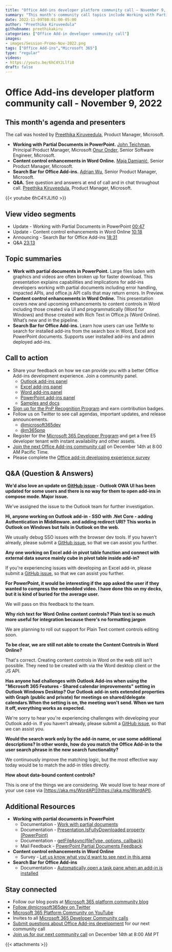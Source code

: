 ```yaml
---
title: "Office Add-ins developer platform community call – November 9, 2022"
summary: "This month's community call topics include Working with Partial Documents in PowerPoint (Large files are broken up for faster downloading) by John Teichman - Principal Product Manager(Microsoft) and Onur Onder - Senior Software Engineer (Microsoft), Content control enhancements in Word Online (what’s new and in the works) by Maja Damjanić - Senior Product Manager (Microsoft) and Search Bar for Office Add-ins (Help users find their add-ins) by Adrian Wu: Senior Product Manager (Microsoft), and Q&A at end of call and in chat throughout call. The call was hosted by Preethika Kiruveedula (Microsoft)."
date: 2022-11-09T08:01:00-05:00
author: "Preethika Kiruveedula"
githubname: preethikakiru
categories: ["Office Add-in developer community call"]
images:
- images/Session-Promo-Nov-2022.png
tags: ["Office Add-ins","Microsoft 365"]
type: "regular"
videos:
- https://youtu.be/6hC4YJLlfi0
draft: false
---
```


# Office Add-ins developer platform community call - November 9, 2022

## This month's agenda and presenters

The call was hosted by [Preethika Kiruveedula](www.linkedin.com/in/preethika-kiruveedula-529b7a148), Product Manager, Microsoft.

* **Working with Partial Documents in PowerPoint.** [John Teichman](https://www.linkedin.com/in/john-teichman-04b3581/), Principal Product Manager, Microsoft [Onur Onder](https://www.linkedin.com/in/onur-onder-5b315311/), Senior Software Engineer, Microsoft.
* **Content control enhancements in Word Online.** [Maja Damjanić](https://www.linkedin.com/in/majadamjanic/), Senior Product Manager, Microsoft. 
* **Search Bar for Office Add-ins.** [Adrian Wu](https://www.linkedin.com/in/adrian-tsung-han-wu-53462582/), Senior Product Manager, Microsoft.
* **Q&A.** See question and answers at end of call and in chat throughout call. [Preethika Kiruveedula](www.linkedin.com/in/preethika-kiruveedula-529b7a14), Product Manager, Microsoft.

{{< youtube 6hC4YJLlfi0 >}}

## View video segments

* Update - Working with Partial Documents in PowerPoint [00:47](https://youtu.be/6hC4YJLlfi0?t=472)
* Update - Content control enhancements in Word Online [10:18](https://youtu.be/6hC4YJLlfi0?t=618)
* Announcing - Search Bar for Office Add-ins [18:31](https://youtu.be/6hC4YJLlfi0?t=1111)
* Q&A [23:13](https://youtu.be/6hC4YJLlfi0?t=1393)

## Topic summaries

* **Work with partial documents in PowerPoint.** Large files laden with graphics and videos are often broken up for faster download. This presentation explains capabilities and implications for add-ins developers working with partial documents including error handling, impacted APIs, and office.js API calls that may return errors. In Preview.     
* **Content control enhancements in Word Online.** This presentation covers new and upcoming enhancements to content controls in Word including those created via UI and programmatically (Word for Windows) and those created with Rich Text in Office.js (Word Online). What’s new and in the pipeline.   
* **Search Bar for Office Add-ins.** Learn how users can use TellMe to search for installed add-ins from the search box in Word, Excel and PowerPoint documents. Supports user installed add-ins and admin deployed add-ins.

## Call to action
* Share your feedback on how we can provide you with a better Office Add-ins development experience. Join a community panel. 
    * [Outlook add-ins panel](https://ux.microsoft.com/Panel/OutlookAddinDeveloper)
    * [Excel add-ins panel](https://ux.microsoft.com/Panel/ExcelAddinDeveloper)
    * [Word add-ins panel](https://ux.microsoft.com/Panel/WordAddinDeveloper)
    * [PowerPoint add-ins panel](https://ux.microsoft.com/Panel/PowerPointAddinDeveloper)
    * [Samples and docs](https://ux.microsoft.com/Panel/OfficeAddinImproveSamplesDocs)
* [Sign up for the PnP Recognition Program](https://pnp.github.io/recognitionprogram/) and earn contribution badges.
* Follow us on Twitter to see call agendas, important updates, and release announcements. 
    * [@microsoft365dev](https://twitter.com/microsoft365dev)
    * [@m365pnp](https://twitter.com/m365pnp)
* Register for the [Microsoft 365 Developer Program](https://aka.ms/m365/devprogram) and get a free E5 developer tenant with instant availability and other assets.
* [Join the next Office Add-ins community call](https://aka.ms/officeaddinscommunitycall) on December 14th at 8:00 AM Pacific Time.
* Please complete the [Office add-in developing experience survey](https://forms.office.com/r/wmzCgccbPa)

## Q&A (Question & Answers)
**We'd also love an update on [GitHub issue](https://github.com/OfficeDev/office-js/issues/2955) - Outlook OWA UI has been updated for some users and there is no way for them to open add-ins in compose mode. Major issue.**

We've assigned the issue to the Outlook team for further investigation. 

**Hi, anyone working on Outlook add-in - SSO with .Net Core - adding Authentication in Middleware. and adding redirect URI? This works in Outlook on Windows but fails in Outlook on the web.**

We usually debug SSO issues with the browser dev tools. If you haven't already, please submit a [GitHub issue](https://github.com/OfficeDev/office-js/issues), so that we can assist you further.

**Any one working on Excel add-in pivot table function and connect with external data source mainly cube in pivot table inside add-in?**

If you're experiencing issues with developing an Excel add-in, please submit a [GitHub issue](https://github.com/OfficeDev/office-js/issues), so that we can assist you further.

**For PowerPoint, it would be interesting if the app asked the user if they wanted to compress the embedded video. I have done this on my decks, but it is kind of buried for the average user.**

We will pass on this feedback to the team.

**Why rich text for Word Online content controls? Plain text is so much more useful for integration because there's no formatting jargon**

We are planning to roll out support for Plain Text content controls editing soon.

**To be clear, we are still not able to create the Content Controls in Word Online?** 

That's correct. Creating content controls in Word on the web still isn't possible. They need to be created with via the Word desktop client or the JS API.

**Has anyone had challenges with Outlook Add-ins when using the "Microsoft 365 Features - Shared calendar improvements" setting in Outlook Windows Desktop? Our Outlook add-in sets extended properties with Graph (public and private) for meetings on shared/delegate calendars.When the setting is on, the meeting won't send. When we turn it off, everything works as expected.**

We're sorry to hear you're experiencing challenges with developing your Outlook add-in. If you haven't already, please submit a [GitHub issue](https://github.com/OfficeDev/office-js/issues), so that we can assist you.

**Would the search work only by the add-in name, or use some additional descriptions? In other words, how do you match the Office Add-in to the user search phrase in the new search functionality?**

We continuously improve the matching logic, but the most effective way today would be to match the add-in titles directly.


**How about data-bound content controls?**

This is one of the things we are considering. We would love to hear more of your use case via [https://aka.ms/WordAPI](https://aka.ms/WordAPI).


## Additional Resources

* **Working with partial documents in PowerPoint**
    * Documentation - [Work with partial documents](https://learn.microsoft.com/office/vba/powerpoint/how-to/work-with-partial-documents)
    * Documentation - [Presentation.IsFullyDownloaded property (PowerPoint)](https://learn.microsoft.com/office/vba/api/powerpoint.presentation.isfullydownloaded)
    * Documentation - [getFileAsync(fileType, options, callback)](https://learn.microsoft.com/javascript/api/office/office.document?view=common-js-preview#office-office-document-getfileasync-member(1))
    * Mail Feedback - [PowerPoint Partial Documents Feedback](pptpartialdocsfdbk@microsoft.com)
* **Content control enhancements in Word Online**
    * Survey - [Let us know what you'd want to see next in this area](https://forms.office.com/pages/responsepage.aspx?id=v4j5cvGGr0GRqy180BHbR6n1U-1y30dHploxSapt6sxUMEdRQUMyU1kzSExENUI1WTIzN1k1WlMxQy4u)
* **Search Bar for Office Add-ins**
   * Documentation - [Automatically open a task pane when an add-in is installed](https://learn.microsoft.com/office/dev/add-ins/develop/automatically-open-on-installation#configure-default-task-pane)

    

## Stay connected

* Follow our blog posts at [Microsoft 365 platform community blog](https://aka.ms/m365pnp/blog)
* [Follow @microsoft365dev on Twitter](https://twitter.com/microsoft365dev)
* [Microsoft 365 Platform Community on YouTube](https://aka.ms/m365/videos)
* Invites to all [Microsoft 365 Developer Community calls](https://aka.ms/M365DevCalls)
* [Submit questions about Office Add-ins development](https://aka.ms/officeaddinsform) for our next community call
* [Join us for our next community call](https://aka.ms/officeaddinscommunitycall) on December 14th at 8:00 AM PT

{{< attachments >}}
